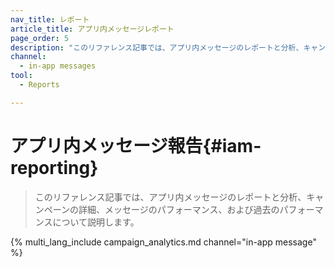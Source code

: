 ```yaml
---
nav_title: レポート
article_title: アプリ内メッセージレポート
page_order: 5
description: "このリファレンス記事では、アプリ内メッセージのレポートと分析、キャンペーンの詳細、メッセージのパフォーマンス、および過去のパフォーマンスについて説明します。"
channel:
  - in-app messages
tool:
  - Reports

---
```


# アプリ内メッセージ報告{#iam-reporting}

> このリファレンス記事では、アプリ内メッセージのレポートと分析、キャンペーンの詳細、メッセージのパフォーマンス、および過去のパフォーマンスについて説明します。

{% multi_lang_include campaign_analytics.md channel="in-app message" %}

